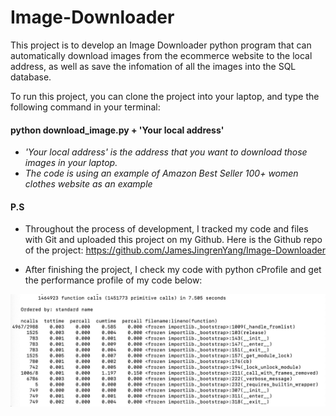 # Image-Downloader
This project is to develop an Image Downloader python program that can automatically download images from the ecommerce website to the local address, as well as save the infomation of all the images into the SQL database.

To run this project, you can clone the project into your laptop, and type the following command in your terminal:

#### python download_image.py + 'Your local address'

* *'Your local address' is the address that you want to download those images in your laptop.*
* *The code is using an example of Amazon Best Seller 100+ women clothes website as an example*

#### P.S
* Throughout the process of development, I tracked my code and files with Git and uploaded this project on my Github. Here is the Github repo of the project: https://github.com/JamesJingrenYang/Image-Downloader

* After finishing the project, I check my code with python cProfile and get the performance profile of my code below:

![Image text](https://github.com/JamesJingrenYang/Image-Downloader/blob/main/WechatIMG536.jpeg)


